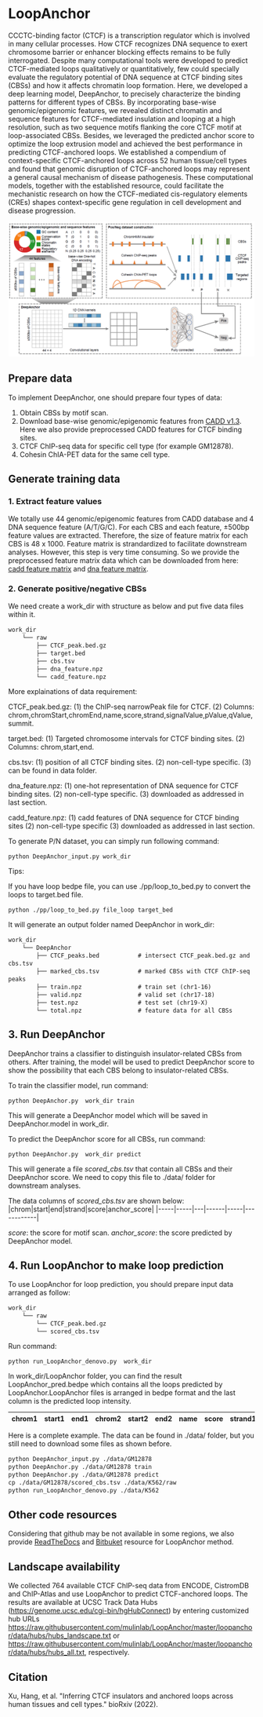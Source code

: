 # LoopAnchor

CCCTC-binding factor (CTCF) is a transcription regulator which is involved in many cellular processes. How CTCF recognizes DNA sequence to exert chromosome barrier or enhancer blocking effects remains to be fully interrogated. Despite many computational tools were developed to predict CTCF-mediated loops qualitatively or quantitatively, few could specially evaluate the regulatory potential of DNA sequence at CTCF binding sites (CBSs) and how it affects chromatin loop formation. Here, we developed a deep learning model, DeepAnchor, to precisely characterize the binding patterns for different types of CBSs. By incorporating base-wise genomic/epigenomic features, we revealed distinct chromatin and sequence features for CTCF-mediated insulation and looping at a high resolution, such as two sequence motifs flanking the core CTCF motif at loop-associated CBSs. Besides, we leveraged the predicted anchor score to optimize the loop extrusion model and achieved the best performance in predicting CTCF-anchored loops. We established a compendium of context-specific CTCF-anchored loops across 52 human tissue/cell types and found that genomic disruption of CTCF-anchored loops may represent a general causal mechanism of disease pathogenesis. These computational models, together with the established resource, could facilitate the mechanistic research on how the CTCF-mediated cis-regulatory elements (CREs) shapes context-specific gene regulation in cell development and disease progression.



<p align="center">
   <img src="https://github.com/mulinlab/LoopAnchor/blob/master/docs/source/flowchart.PNG?raw=True">
</p>

## Prepare data
To implement DeepAnchor, one should prepare four types of data:
1. Obtain CBSs by motif scan.
2. Download base-wise genomic/epigenomic features from [CADD v1.3](https://cadd.gs.washington.edu/download). Here we also provide preprocessed CADD features for CTCF binding sites.
3. CTCF ChIP-seq data for specific cell type (for example GM12878).
4. Cohesin ChIA-PET data for the same cell type. 


## Generate training data
### 1. Extract feature values
We totally use 44 genomic/epigenomic features from CADD database and 4 DNA sequence feature (A/T/G/C). For each CBS and each feature, ±500bp feature values are extracted. Therefore, the size of feature matrix for each CBS is 48 x 1000. Feature matrix is strandardized to facilitate downstream analyses. However, this step is very time consuming. So we provide the preprocessed feature matrix data which can be downloaded from here: [cadd feature matrix](http://www.mulinlab.org/LoopAnchor/cadd_feature.npz) and [dna feature matrix](http://www.mulinlab.org/LoopAnchor/dna_feature.npz).

### 2. Generate positive/negative CBSs
We need create a work_dir with structure as below and put five data files within it.
```
work_dir
    └── raw                   
        ├── CTCF_peak.bed.gz              
        ├── target.bed              
        ├── cbs.tsv
        ├── dna_feature.npz      
        └── cadd_feature.npz
```
More explainations of data requirement:

CTCF_peak.bed.gz: 
    (1) the ChIP-seq narrowPeak file for CTCF.
    (2) Columns: chrom,chromStart,chromEnd,name,score,strand,signalValue,pValue,qValue,summit.

target.bed:
    (1) Targeted chromosome intervals for CTCF binding sites.
    (2) Columns: chrom,start,end.

cbs.tsv:
    (1) position of all CTCF binding sites.
    (2) non-cell-type specific.
    (3) can be found in data folder.

dna_feature.npz:
    (1) one-hot representation of DNA sequence for CTCF binding sites.
    (2) non-cell-type specific.
    (3) downloaded as addressed in last section.

cadd_feature.npz:
    (1) cadd features of DNA sequence for CTCF binding sites
    (2) non-cell-type specific
    (3) downloaded as addressed in last section.

To generate P/N dataset, you can simply run following command:
```properties
python DeepAnchor_input.py work_dir
```


Tips:

If you have loop bedpe file, you can use ./pp/loop_to_bed.py to convert the loops to target.bed file.

```
python ./pp/loop_to_bed.py file_loop target_bed
```


It will generate an output folder named DeepAnchor in work_dir:
```
work_dir
    └── DeepAnchor  
        ├── CTCF_peaks.bed           # intersect CTCF_peak.bed.gz and cbs.tsv
        ├── marked_cbs.tsv           # marked CBSs with CTCF ChIP-seq peaks          
        ├── train.npz                # train set (chr1-16)
        ├── valid.npz                # valid set (chr17-18)
        ├── test.npz                 # test set (chr19-X)                 
        └── total.npz                # feature data for all CBSs
```     


## 3. Run DeepAnchor
DeepAnchor trains a classifier to distinguish insulator-related CBSs from others. After training, the model will be used to predict DeepAnchor score to show the possibility that each CBS belong to insulator-related CBSs. 

To train the classifier model, run command:
```properties
python DeepAnchor.py  work_dir train
```
This will generate a DeepAnchor model which will be saved in DeepAnchor.model in work_dir.

To predict the DeepAnchor score for all CBSs, run command:

```properties
python DeepAnchor.py  work_dir predict
```

This will generate a file *scored_cbs.tsv* that contain all CBSs and their DeepAnchor score. We need to copy this file to ./data/ folder for downstream analyses.

The data columns of *scored_cbs.tsv* are shown below:
|chrom|start|end|strand|score|anchor_score|
|-----|-----|---|------|-----|------------|

*score*: the score for motif scan.
*anchor_score*: the score predicted by DeepAnchor model.

## 4. Run LoopAnchor to make loop prediction

To use LoopAnchor for loop prediction, you should prepare input data arranged as follow:

```
work_dir
    └── raw                   
        └── CTCF_peak.bed.gz
        └── scored_cbs.tsv      
```

Run command:
```properties
python run_LoopAnchor_denovo.py  work_dir
```
In work_dir/LoopAnchor folder, you can find the result LoopAnchor_pred.bedpe which contains all the loops predicted by LoopAnchor.LoopAnchor files is arranged in bedpe format and the last column is the predicted loop intensity.

|chrom1|start1|end1|chrom2|start2|end2|name|score|strand1|strand2|LoopAnchor|
|------|------|----|------|------|----|----|-----|-------|-------|----------|





Here is a complete example. The data can be found in ./data/ folder, but you still need to download some files as shown before.
```properties
python DeepAnchor_input.py ./data/GM12878
python DeepAnchor.py ./data/GM12878 train
python DeepAnchor.py ./data/GM12878 predict
cp ./data/GM12878/scored_cbs.tsv ./data/K562/raw
python run_LoopAnchor_denovo.py ./data/K562
```

## Other code resources

Considering that github may be not available in some regions, we also provide [ReadTheDocs](https://loopanchor.readthedocs.io/en/latest/index.html) and [Bitbuket](https://bitbucket.org/xuhang01/loopanchor/src/main/) resource for LoopAnchor method.


## Landscape availability
We collected 764 available CTCF ChIP-seq data from ENCODE, CistromDB and ChIP-Atlas and use LoopAnchor to predict CTCF-anchored loops. The results are available at UCSC Track Data Hubs (https://genome.ucsc.edu/cgi-bin/hgHubConnect) by entering customized hub URLs https://raw.githubusercontent.com/mulinlab/LoopAnchor/master/loopanchor/data/hubs/hubs_landscape.txt or https://raw.githubusercontent.com/mulinlab/LoopAnchor/master/loopanchor/data/hubs/hubs_all.txt, respectively.


## Citation
Xu, Hang, et al. "Inferring CTCF insulators and anchored loops across human tissues and cell types." bioRxiv (2022).
